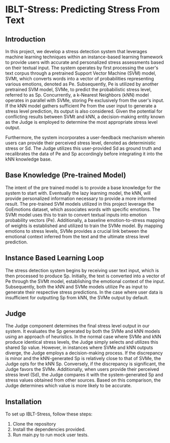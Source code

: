 # IBLT-Stress: Predicting Stress From Text

## Introduction
In this project, we develop a stress detection system that leverages machine learning techniques within an instance-based learning framework to provide users with accurate and personalized stress assessments based on their textual input. The system operates by first processing the user's text corpus through a pretrained Support Vector Machine (SVM) model, SVMt, which converts words into a vector of probabilities representing various emotions, denoted as Pe. Subsequently, Pe is utilized by another pretrained SVM model, SVMe, to predict the probabilistic stress level, referred to as Sp. Concurrently, a k-Nearest Neighbors (kNN) model operates in parallel with SVMe, storing Pe exclusively from the user's input. If the kNN model gathers sufficient Pe from the user input to generate a stress level prediction, its output is also considered. Given the potential for conflicting results between SVMt and kNN, a decision-making entity known as the Judge is employed to determine the most appropriate stress level output.

Furthermore, the system incorporates a user-feedback mechanism wherein users can provide their perceived stress level, denoted as deterministic stress or Sd. The Judge utilizes this user-provided Sd as ground truth and recalibrates the data of Pe and Sp accordingly before integrating it into the kNN knowledge base.

## Base Knowledge (Pre-trained Model)
The intent of the pre trained model is to provide a base knowledge for the system to start with. Eventually the lazy learning model, the kNN, will provide personalized information necessary to provide a more informed result.
The pre-trained SVM models utilized in this project leverage the GoEmotions dataset, which associates words with specific emotions. The SVMt model uses this to train to convert textual inputs into emotion probability vectors (Pe). Additionally, a baseline emotion-to-stress mapping of weights is established and utilized to train the SVMe model. By mapping emotions to stress levels, SVMe provides a crucial link between the emotional context inferred from the text and the ultimate stress level prediction.

## Instance Based Learning Loop
The stress detection system begins by receiving user text input, which is then processed to produce Sp. Initially, the text is converted into a vector of Pe through the SVMt model, establishing the emotional context of the input. Subsequently, both the kNN and SVMe models utilize Pe as input to generate their respective stress predictions. In the case where user data is insufficient for outputting Sp from kNN, the SVMe output by default.

## Judge
The Judge component determines the final stress level output in our system. It evaluates the Sp generated by both the SVMe and kNN models using an approach of heuristics. In the normal case where SVMe and kNN produce identical stress levels, the Judge simply selects and utilizes this shared Sp value. However, in instances where SVMe and kNN outputs diverge, the Judge employs a decision-making process. If the discrepancy is minor and the kNN-generated Sp is relatively close to that of SVMe, the Judge opts for the kNN Sp. Conversely, if the discrepancy is significant, the Judge favors the SVMe. Additionally, when users provide their perceived stress level (Sd), the Judge compares it with the system-generated Sp and stress values obtained from other sources. Based on this comparison, the Judge determines which value is more likely to be accurate.

## Installation
To set up IBLT-Stress, follow these steps:
1. Clone the repository
2. Install the dependencies provided.
3. Run main.py to run mock user tests.

